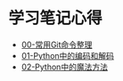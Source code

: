 # 学习笔记心得  

* [00-常用Git命令整理](https://github.com/chenjiandongx/learning-notes/blob/master/00-%E5%B8%B8%E7%94%A8Git%E5%91%BD%E4%BB%A4%E6%95%B4%E7%90%86.md)  
* [01-Python中的编码和解码](https://github.com/chenjiandongx/learning-notes/blob/master/01-Python%E4%B8%AD%E7%9A%84%E7%BC%96%E7%A0%81%E5%92%8C%E8%A7%A3%E7%A0%81.md)  
* [02-Python中的魔法方法](https://github.com/chenjiandongx/learning-notes/blob/master/02-Python%E4%B8%AD%E7%9A%84%E9%AD%94%E6%B3%95%E6%96%B9%E6%B3%95)
